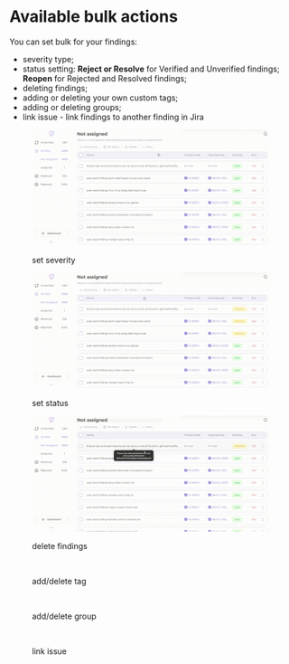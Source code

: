 # Available bulk actions

You can set bulk for your findings:

* severity type;
* status setting: **Reject or Resolve** for Verified and Unverified findings; \
  **Reopen** for Rejected and Resolved findings;
* deleting findings;
* adding or deleting your own custom tags;
* &#x20;adding or deleting groups;
* link issue - link findings to another finding in Jira

<figure><img src="../../.gitbook/assets/find view7.gif" alt=""><figcaption><p>set severity</p></figcaption></figure>

<figure><img src="../../.gitbook/assets/find view8.gif" alt=""><figcaption><p>set status</p></figcaption></figure>

<figure><img src="../../.gitbook/assets/find view9.gif" alt=""><figcaption><p>delete findings</p></figcaption></figure>

<figure><img src="../../.gitbook/assets/tag(1).gif" alt=""><figcaption><p>add/delete tag</p></figcaption></figure>

<figure><img src="../../.gitbook/assets/group(1).gif" alt=""><figcaption><p>add/delete group</p></figcaption></figure>

<figure><img src="../../.gitbook/assets/link.gif" alt=""><figcaption><p>link issue</p></figcaption></figure>

